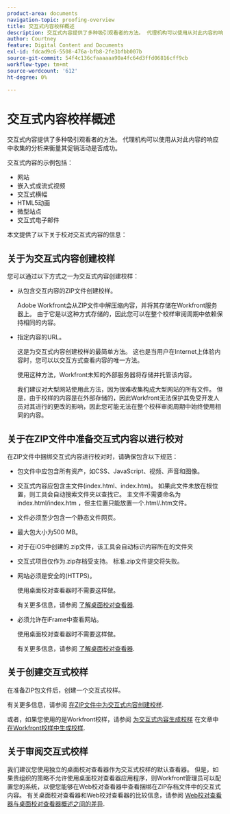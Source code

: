 ```yaml
---
product-area: documents
navigation-topic: proofing-overview
title: 交互式内容校样概述
description: 交互式内容提供了多种吸引观看者的方法。 代理机构可以使用从对此内容的响应中收集的分析来衡量其促销活动是否成功。
author: Courtney
feature: Digital Content and Documents
exl-id: fdcad9c6-5508-476a-bfb8-2fe3bfbb007b
source-git-commit: 54f4c136cfaaaaaa90a4fc64d3ffd06816cff9cb
workflow-type: tm+mt
source-wordcount: '612'
ht-degree: 0%

---
```


# 交互式内容校样概述

交互式内容提供了多种吸引观看者的方法。 代理机构可以使用从对此内容的响应中收集的分析来衡量其促销活动是否成功。

交互式内容的示例包括：

* 网站
* 嵌入式或流式视频
* 交互式横幅
* HTML5动画
* 微型站点
* 交互式电子邮件

本文提供了以下关于校对交互式内容的信息：

## 关于为交互式内容创建校样

您可以通过以下方式之一为交互式内容创建校样：

* 从包含交互内容的ZIP文件创建校样。

   Adobe Workfront会从ZIP文件中解压缩内容，并将其存储在Workfront服务器上。 由于它是以这种方式存储的，因此您可以在整个校样审阅周期中依赖保持相同的内容。

* 指定内容的URL。

   这是为交互式内容创建校样的最简单方法。 这也是当用户在Internet上体验内容时，您可以以交互方式查看内容的唯一方法。

   使用这种方法，Workfront未知的外部服务器将存储并托管该内容。

   我们建议对大型网站使用此方法，因为很难收集构成大型网站的所有文件。 但是，由于校样的内容是在外部存储的，因此Workfront无法保护其免受开发人员对其进行的更改的影响，因此您可能无法在整个校样审阅周期中始终使用相同的内容。

## 关于在ZIP文件中准备交互式内容以进行校对

在ZIP文件中捆绑交互式内容进行校对时，请确保包含以下规范：

* 包文件中应包含所有资产，如CSS、JavaScript、视频、声音和图像。
* 交互式内容应包含主文件(index.html、index.htm)。 如果此文件未放在根位置，则工具会自动搜索文件夹以查找它。 主文件不需要命名为index.html/index.htm ，但主位置只能放置一个.html/.htm文件。
* 文件必须至少包含一个静态文件网页。
* 最大包大小为500 MB。
* 对于在iOS中创建的.zip文件，该工具会自动标识内容所在的文件夹
* 交互式项目仅作为.zip存档受支持。 标准.zip文件提交将失败。
* 网站必须是安全的(HTTPS)。

   使用桌面校对查看器时不需要这样做。

   有关更多信息，请参阅 [了解桌面校对查看器](../../../workfront-proof/wp-work-proofsfiles/review-proofs-dpv/destop-proofing-viewer.md).

* 必须允许在iFrame中查看网站。

   使用桌面校对查看器时不需要这样做。

   有关更多信息，请参阅 [了解桌面校对查看器](../../../workfront-proof/wp-work-proofsfiles/review-proofs-dpv/destop-proofing-viewer.md).

## 关于创建交互式校样

在准备ZIP包文件后，创建一个交互式校样。

有关更多信息，请参阅 [在ZIP文件中为交互式内容创建校样](../../../review-and-approve-work/proofing/creating-proofs-within-workfront/generate-proof-interactive-content-.md).

或者，如果您使用的是Workfront校样，请参阅 [为交互式内容生成校样](../../../workfront-proof/wp-work-proofsfiles/create-proofs-and-files/generate-proofs.md#generati) 在文章中 [在Workfront校样中生成校样](../../../workfront-proof/wp-work-proofsfiles/create-proofs-and-files/generate-proofs.md).

## 关于审阅交互式校样

我们建议您使用独立的桌面校对查看器作为交互式校样的默认查看器。 但是，如果贵组织的策略不允许使用桌面校对查看器应用程序，则Workfront管理员可以配置您的系统，以便您能够在Web校对查看器中查看捆绑在ZIP存档文件中的交互式内容。 有关桌面校对查看器和Web校对查看器的比较信息，请参阅 [Web校对查看器与桌面校对查看器概述之间的差异](../../../review-and-approve-work/proofing/proofing-overview/understand-differences-between-web-viewer.md).
